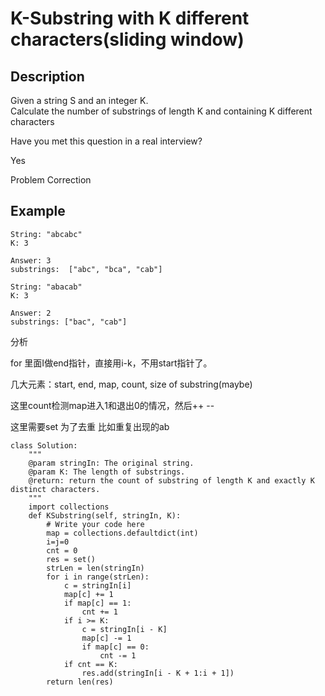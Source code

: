 # K-Substring with K different characters\(sliding window\)

## Description

Given a string S and an integer K.  
Calculate the number of substrings of length K and containing K different characters

Have you met this question in a real interview?

Yes

Problem Correction

## Example

```text
String: "abcabc"
K: 3

Answer: 3
substrings:  ["abc", "bca", "cab"]
```

```text
String: "abacab"
K: 3

Answer: 2
substrings: ["bac", "cab"]
```

分析

for 里面I做end指针，直接用i-k，不用start指针了。

几大元素：start, end, map, count, size of substring\(maybe\)

这里count检测map进入1和退出0的情况，然后++ --

这里需要set 为了去重 比如重复出现的ab

```text
class Solution:
    """
    @param stringIn: The original string.
    @param K: The length of substrings.
    @return: return the count of substring of length K and exactly K distinct characters.
    """
    import collections
    def KSubstring(self, stringIn, K):
        # Write your code here
        map = collections.defaultdict(int)
        i=j=0
        cnt = 0
        res = set()
        strLen = len(stringIn)
        for i in range(strLen):
            c = stringIn[i]
            map[c] += 1
            if map[c] == 1:
                cnt += 1
            if i >= K:
                c = stringIn[i - K]
                map[c] -= 1
                if map[c] == 0:
                    cnt -= 1
            if cnt == K:
                res.add(stringIn[i - K + 1:i + 1])
        return len(res)
```

